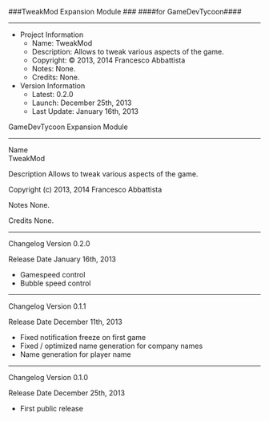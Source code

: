###TweakMod Expansion Module ###
####for GameDevTycoon####
*************************************************************************************************

- Project Information
    - Name:         TweakMod
    - Description:  Allows to tweak various aspects of the game.
    - Copyright:    © 2013, 2014 Francesco Abbattista
    - Notes:        None.
    - Credits:      None.
- Version Information
    - Latest:       0.2.0
    - Launch:       December 25th, 2013
    - Last Update:  January 16th, 2013                    
    
    
GameDevTycoon Expansion Module
**********************************************************************************************************************************************************
Name                 
TweakMod

Description
Allows to tweak various aspects of the game.

Copyright
(c) 2013, 2014 Francesco Abbattista

Notes
None.

Credits
None.

*********************************************************************************************************************************************************
Changelog Version
0.2.0

Release Date
January 16th, 2013
- Gamespeed control
- Bubble speed control

*********************************************************************************************************************************************************
Changelog Version
0.1.1

Release Date
December 11th, 2013

- Fixed notification freeze on first game
- Fixed / optimized name generation for company names
- Name generation for player name

*********************************************************************************************************************************************************

Changelog Version
0.1.0

Release Date
December 25th, 2013

- First public release

